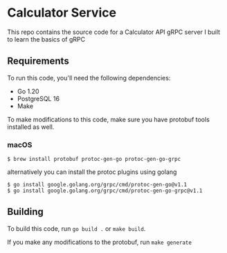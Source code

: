 # Calculator Service

This repo contains the source code for a Calculator API gRPC server I built to learn the basics of gRPC

## Requirements

To run this code, you'll need the following dependencies:

- Go 1.20
- PostgreSQL 16
- Make

To make modifications to this code, make sure you have protobuf tools installed
as well.

### macOS

```
$ brew install protobuf protoc-gen-go protoc-gen-go-grpc
```

alternatively you can install the protoc plugins using golang

```
$ go install google.golang.org/grpc/cmd/protoc-gen-go@v1.1
$ go install google.golang.org/grpc/cmd/protoc-gen-go-grpc@v1.1
```

## Building

To build this code, run `go build .` or `make build`.

If you make any modifications to the protobuf, run `make generate`
